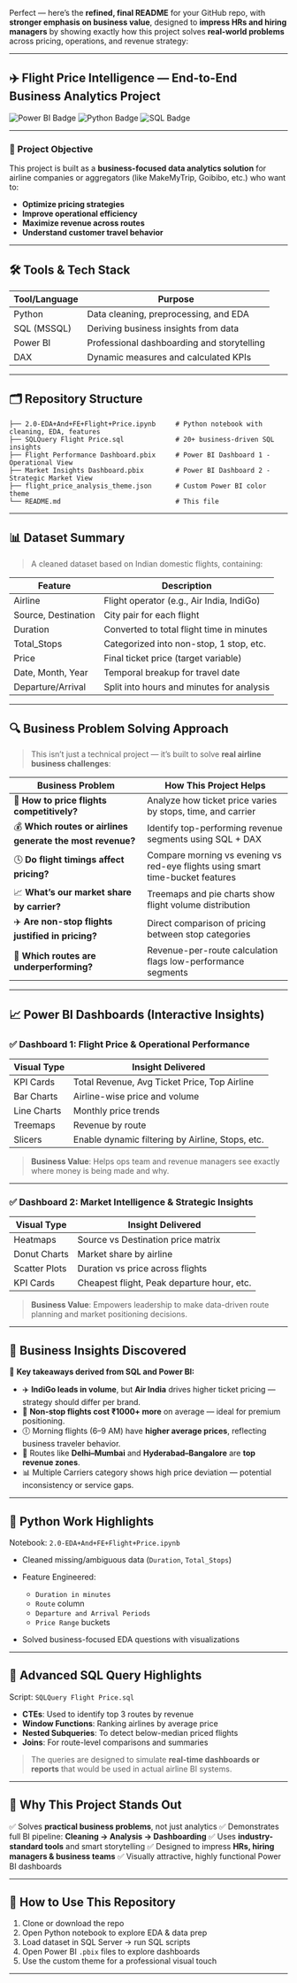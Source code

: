 Perfect — here’s the **refined, final README** for your GitHub repo, with **stronger emphasis on business value**, designed to **impress HRs and hiring managers** by showing exactly how this project solves **real-world problems** across pricing, operations, and revenue strategy:

---

## ✈️ Flight Price Intelligence — End-to-End Business Analytics Project

![Power BI Badge](https://img.shields.io/badge/Tool-Power%20BI-yellow?style=for-the-badge)
![Python Badge](https://img.shields.io/badge/Python-EDA-blue?style=for-the-badge)
![SQL Badge](https://img.shields.io/badge/SQL-Business%20Queries-lightgrey?style=for-the-badge)

---

### 📌 Project Objective

This project is built as a **business-focused data analytics solution** for airline companies or aggregators (like MakeMyTrip, Goibibo, etc.) who want to:

* **Optimize pricing strategies**
* **Improve operational efficiency**
* **Maximize revenue across routes**
* **Understand customer travel behavior**

---

## 🛠️ Tools & Tech Stack

| Tool/Language | Purpose                                    |
| ------------- | ------------------------------------------ |
| Python        | Data cleaning, preprocessing, and EDA      |
| SQL (MSSQL)   | Deriving business insights from data       |
| Power BI      | Professional dashboarding and storytelling |
| DAX           | Dynamic measures and calculated KPIs       |

---

## 🗂️ Repository Structure

```
├── 2.0-EDA+And+FE+Flight+Price.ipynb     # Python notebook with cleaning, EDA, features
├── SQLQuery Flight Price.sql             # 20+ business-driven SQL insights
├── Flight Performance Dashboard.pbix     # Power BI Dashboard 1 - Operational View
├── Market Insights Dashboard.pbix        # Power BI Dashboard 2 - Strategic Market View
├── flight_price_analysis_theme.json      # Custom Power BI color theme
└── README.md                             # This file
```

---

## 📊 Dataset Summary

> A cleaned dataset based on Indian domestic flights, containing:

| Feature             | Description                               |
| ------------------- | ----------------------------------------- |
| Airline             | Flight operator (e.g., Air India, IndiGo) |
| Source, Destination | City pair for each flight                 |
| Duration            | Converted to total flight time in minutes |
| Total\_Stops        | Categorized into non-stop, 1 stop, etc.   |
| Price               | Final ticket price (target variable)      |
| Date, Month, Year   | Temporal breakup for travel date          |
| Departure/Arrival   | Split into hours and minutes for analysis |

---

## 🔍 Business Problem Solving Approach

> This isn’t just a technical project — it’s built to solve **real airline business challenges**:

| Business Problem                                           | How This Project Helps                                                         |
| ---------------------------------------------------------- | ------------------------------------------------------------------------------ |
| 🛫 **How to price flights competitively?**                 | Analyze how ticket price varies by stops, time, and carrier                    |
| 💰 **Which routes or airlines generate the most revenue?** | Identify top-performing revenue segments using SQL + DAX                       |
| 🕓 **Do flight timings affect pricing?**                   | Compare morning vs evening vs red-eye flights using smart time-bucket features |
| 📈 **What’s our market share by carrier?**                 | Treemaps and pie charts show flight volume distribution                        |
| ✈️ **Are non-stop flights justified in pricing?**          | Direct comparison of pricing between stop categories                           |
| 🔁 **Which routes are underperforming?**                   | Revenue-per-route calculation flags low-performance segments                   |

---

## 📈 Power BI Dashboards (Interactive Insights)

### ✅ Dashboard 1: **Flight Price & Operational Performance**

| Visual Type | Insight Delivered                                |
| ----------- | ------------------------------------------------ |
| KPI Cards   | Total Revenue, Avg Ticket Price, Top Airline     |
| Bar Charts  | Airline-wise price and volume                    |
| Line Charts | Monthly price trends                             |
| Treemaps    | Revenue by route                                 |
| Slicers     | Enable dynamic filtering by Airline, Stops, etc. |

> **Business Value**: Helps ops team and revenue managers see exactly where money is being made and why.

---

### ✅ Dashboard 2: **Market Intelligence & Strategic Insights**

| Visual Type   | Insight Delivered                          |
| ------------- | ------------------------------------------ |
| Heatmaps      | Source vs Destination price matrix         |
| Donut Charts  | Market share by airline                    |
| Scatter Plots | Duration vs price across flights           |
| KPI Cards     | Cheapest flight, Peak departure hour, etc. |

> **Business Value**: Empowers leadership to make data-driven route planning and market positioning decisions.

---

## 🧠 Business Insights Discovered

📌 **Key takeaways derived from SQL and Power BI:**

* ✈️ **IndiGo leads in volume**, but **Air India** drives higher ticket pricing — strategy should differ per brand.
* 💸 **Non-stop flights cost ₹1000+ more** on average — ideal for premium positioning.
* 🕕 Morning flights (6–9 AM) have **higher average prices**, reflecting business traveler behavior.
* 📍 Routes like **Delhi–Mumbai** and **Hyderabad–Bangalore** are **top revenue zones**.
* 📊 Multiple Carriers category shows high price deviation — potential inconsistency or service gaps.

---

## 🐍 Python Work Highlights

Notebook: `2.0-EDA+And+FE+Flight+Price.ipynb`

* Cleaned missing/ambiguous data (`Duration`, `Total_Stops`)
* Feature Engineered:

  * `Duration in minutes`
  * `Route` column
  * `Departure and Arrival Periods`
  * `Price Range` buckets
* Solved business-focused EDA questions with visualizations

---

## 🧾 Advanced SQL Query Highlights

Script: `SQLQuery Flight Price.sql`

* **CTEs**: Used to identify top 3 routes by revenue
* **Window Functions**: Ranking airlines by average price
* **Nested Subqueries**: To detect below-median priced flights
* **Joins**: For route-level comparisons and summaries

> The queries are designed to simulate **real-time dashboards or reports** that would be used in actual airline BI systems.

---

## 🎯 Why This Project Stands Out

✅ Solves **practical business problems**, not just analytics
✅ Demonstrates full BI pipeline: **Cleaning → Analysis → Dashboarding**
✅ Uses **industry-standard tools** and smart storytelling
✅ Designed to impress **HRs, hiring managers & business teams**
✅ Visually attractive, highly functional Power BI dashboards

---



## 🧪 How to Use This Repository

1. Clone or download the repo
2. Open Python notebook to explore EDA & data prep
3. Load dataset in SQL Server → run SQL scripts
4. Open Power BI `.pbix` files to explore dashboards
5. Use the custom theme for a professional visual touch

---

